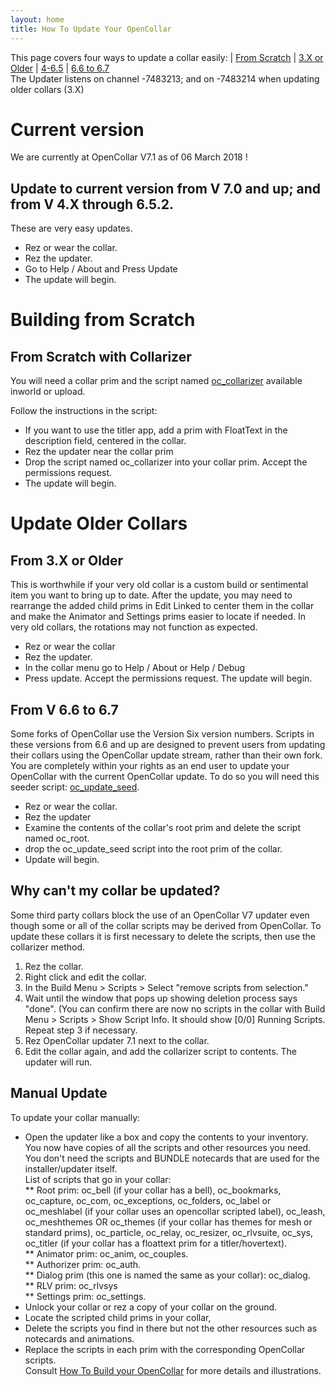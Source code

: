 ```yaml
---
layout: home
title: How To Update Your OpenCollar
---
```



This page covers four ways to update a collar easily: | [From Scratch](#from-scratch-with-collarizer) | [3.X or Older](#from-3x-or-older) | [4-6.5](#from-v4x-to-6x) | [6.6 to 6.7](#v-6.6-to-6.7)  
The Updater listens on channel -7483213; and on -7483214 when updating older collars (3.X)  

# Current version
We are currently at OpenCollar V7.1 as of 06 March 2018 !  

## Update to current version from V 7.0 and up; and from V 4.X through 6.5.2.

These are very easy updates.  
* Rez or wear the collar.
* Rez the updater.
* Go to Help / About and Press Update
* The update will begin.

# Building from Scratch

## From Scratch with Collarizer

You will need a collar prim and the script named [oc_collarizer](https://github.com/OpenCollarTeam/OpenCollar/blob/1027df9b56903a071c03404725fe0e143c912d73/src/spares/oc_collarizer.lsl) available inworld or upload.

Follow the instructions in the script:
* If you want to use the titler app, add a prim with FloatText in the description field, centered in the collar.
* Rez the updater near the collar prim
* Drop the script named oc_collarizer into your collar prim.  Accept the permissions request.
* The update will begin.

# Update Older Collars

## From 3.X or Older

This is worthwhile if your very old collar is a custom build or sentimental item you want to bring up to date. After the update, you may need to rearrange the added child prims in Edit Linked to center them in the collar and make the Animator and Settings prims easier to locate if needed. In very old collars, the rotations may not function as expected.

* Rez or wear the collar
* Rez the updater.
* In the collar menu go to Help / About or Help / Debug
* Press update. Accept the permissions request. The update will begin. 

## From V 6.6 to 6.7 
Some forks of OpenCollar use the Version Six version numbers.  Scripts in these versions from 6.6 and up are designed to prevent users from updating their collars using the OpenCollar update stream, rather than their own fork.  You are completely within your rights as an end user to update your OpenCollar with the current OpenCollar update.  To do so you will need this seeder script: [oc_update_seed](https://github.com/OpenCollarTeam/OpenCollar/commit/e623fb532b21a2ace6d3d812cc536791361811c4).  
* Rez or wear the collar.
* Rez the updater
* Examine the contents of the collar's root prim and delete the script named oc_root.
* drop the oc_update_seed script into the root prim of the collar. 
* Update will begin.

## Why can't my collar be updated?
Some third party collars block the use of an OpenCollar V7 updater even though some or all of the collar scripts may be derived from OpenCollar.  To update these collars it is first necessary to delete the scripts, then use the collarizer method.
1. Rez the collar. 
2. Right click and edit the collar. 
3. In the Build Menu > Scripts > Select "remove scripts from selection." 
4. Wait until the window that pops up showing deletion process says "done". (You can confirm there are now no scripts in the collar with Build Menu > Scripts > Show Script Info. It should show [0/0] Running Scripts. Repeat step 3 if necessary.  
5. Rez OpenCollar updater 7.1 next to the collar. 
7. Edit the collar again, and add the collarizer script to contents. The updater will run.  

## Manual Update
To update your collar manually: 
* Open the updater like a box and copy the contents to your inventory.  You now have copies of all the scripts and other resources you need. You don't need the scripts and BUNDLE notecards that are used for the installer/updater itself.   
List of scripts that go in your collar:  
** Root prim: oc_bell (if your collar has a bell), oc_bookmarks, oc_capture, oc_com, oc_exceptions, oc_folders, oc_label or oc_meshlabel (if your collar uses an opencollar scripted label), oc_leash, oc_meshthemes OR oc_themes (if your collar has themes for mesh or standard prims), oc_particle, oc_relay, oc_resizer, oc_rlvsuite, oc_sys, oc_titler (if your collar has a floattext prim for a titler/hovertext).  
** Animator prim:  oc_anim, oc_couples.   
** Authorizer prim:  oc_auth.   
** Dialog prim (this one is named the same as your collar): oc_dialog.   
** RLV prim:  oc_rlvsys  
** Settings prim: oc_settings.   
* Unlock your collar or rez a copy of your collar on the ground.
* Locate the scripted child prims in your collar,  
* Delete the scripts you find in there but not the other resources such as notecards and animations.
* Replace the scripts in each prim with the corresponding OpenCollar scripts.  
Consult [How To Build your OpenCollar](https://opencollar.cc/docs/How-to-Build-Your-OpenCollar) for more details and illustrations.
